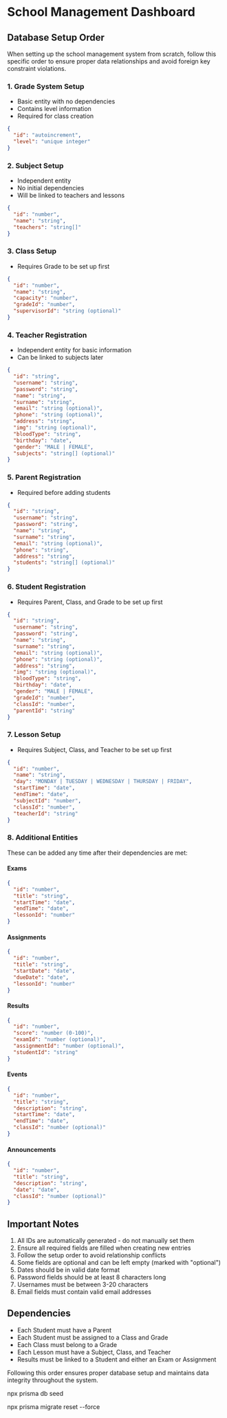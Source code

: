 # School Management Dashboard

## Database Setup Order

When setting up the school management system from scratch, follow this specific order to ensure proper data relationships and avoid foreign key constraint violations.

### 1. Grade System Setup
- Basic entity with no dependencies
- Contains level information
- Required for class creation
```json
{
  "id": "autoincrement",
  "level": "unique integer"
}
```

### 2. Subject Setup
- Independent entity
- No initial dependencies
- Will be linked to teachers and lessons
```json
{
  "id": "number",
  "name": "string",
  "teachers": "string[]"
}
```

### 3. Class Setup
- Requires Grade to be set up first
```json
{
  "id": "number",
  "name": "string",
  "capacity": "number",
  "gradeId": "number",
  "supervisorId": "string (optional)"
}
```

### 4. Teacher Registration
- Independent entity for basic information
- Can be linked to subjects later
```json
{
  "id": "string",
  "username": "string",
  "password": "string",
  "name": "string",
  "surname": "string",
  "email": "string (optional)",
  "phone": "string (optional)",
  "address": "string",
  "img": "string (optional)",
  "bloodType": "string",
  "birthday": "date",
  "gender": "MALE | FEMALE",
  "subjects": "string[] (optional)"
}
```

### 5. Parent Registration
- Required before adding students
```json
{
  "id": "string",
  "username": "string",
  "password": "string",
  "name": "string",
  "surname": "string",
  "email": "string (optional)",
  "phone": "string",
  "address": "string",
  "students": "string[] (optional)"
}
```

### 6. Student Registration
- Requires Parent, Class, and Grade to be set up first
```json
{
  "id": "string",
  "username": "string",
  "password": "string",
  "name": "string",
  "surname": "string",
  "email": "string (optional)",
  "phone": "string (optional)",
  "address": "string",
  "img": "string (optional)",
  "bloodType": "string",
  "birthday": "date",
  "gender": "MALE | FEMALE",
  "gradeId": "number",
  "classId": "number",
  "parentId": "string"
}
```

### 7. Lesson Setup
- Requires Subject, Class, and Teacher to be set up first
```json
{
  "id": "number",
  "name": "string",
  "day": "MONDAY | TUESDAY | WEDNESDAY | THURSDAY | FRIDAY",
  "startTime": "date",
  "endTime": "date",
  "subjectId": "number",
  "classId": "number",
  "teacherId": "string"
}
```

### 8. Additional Entities
These can be added any time after their dependencies are met:

#### Exams
```json
{
  "id": "number",
  "title": "string",
  "startTime": "date",
  "endTime": "date",
  "lessonId": "number"
}
```

#### Assignments
```json
{
  "id": "number",
  "title": "string",
  "startDate": "date",
  "dueDate": "date",
  "lessonId": "number"
}
```

#### Results
```json
{
  "id": "number",
  "score": "number (0-100)",
  "examId": "number (optional)",
  "assignmentId": "number (optional)",
  "studentId": "string"
}
```

#### Events
```json
{
  "id": "number",
  "title": "string",
  "description": "string",
  "startTime": "date",
  "endTime": "date",
  "classId": "number (optional)"
}
```

#### Announcements
```json
{
  "id": "number",
  "title": "string",
  "description": "string",
  "date": "date",
  "classId": "number (optional)"
}
```

## Important Notes

1. All IDs are automatically generated - do not manually set them
2. Ensure all required fields are filled when creating new entries
3. Follow the setup order to avoid relationship conflicts
4. Some fields are optional and can be left empty (marked with "optional")
5. Dates should be in valid date format
6. Password fields should be at least 8 characters long
7. Usernames must be between 3-20 characters
8. Email fields must contain valid email addresses

## Dependencies

- Each Student must have a Parent
- Each Student must be assigned to a Class and Grade
- Each Class must belong to a Grade
- Each Lesson must have a Subject, Class, and Teacher
- Results must be linked to a Student and either an Exam or Assignment

Following this order ensures proper database setup and maintains data integrity throughout the system.

npx prisma db seed

npx prisma migrate reset --force
